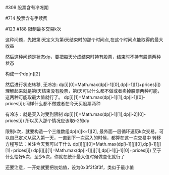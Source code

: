 #309 股票含有冷冻期

#714 股票含有手续费

#123 #188 限制最多交易k次

这种问题，先把第i天定义为第i天结束时的那个时间点,在这个时间点能取得的最大收益

然后这种问题是状态dp，要把每天分成结束时持有股票，结束时不持有股票两种状态

构成一个dp[n][2]

然后进行状态转移,
无冷冻: dp[i][0]=Math.max(dp[i-1][0],dp[i-1][1]+prices[i])理解起来就是第i天结束没有股票，第i天可以什么都不做或者卖掉股票两种可能，这两种可能取最大值就行了。
dp[i][1]=Math.max(dp[i-1][1],dp[i-1][0]-prices[i]);同样什么都不做或者在今天买股票两种

有冷冻：就是买入时受到限制
dp[i][1]=Math.max(dp[i-1][1],dp[i-2][0]-prices[i])   所以买入那个情况应该取i-2的dp

限制k次，就要构造一个三维数组dp[n][k+1][2],
最外面一层循环遍历k次交易，可以自己定义从买入第一天，一直到下一次买入的时候，都算在这一次交易中
转移方程写法：关注今天我可以干什么
dp[i][j][0]=Math.max(dp[i-1][j][0],dp[i-1][j][1]+prices[i])
dp[i][j][1]=Math.max(dp[i-1][j][1],dp[i-1][j-1][0]+prices[i])
至于什么恰好k次，至少k次，你就在统计最大值时候做变化就行了

还要注意，一开始就要把初始值，设为0x3f3f3f3f，类似于最小值
